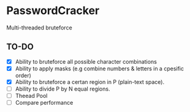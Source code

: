 # PasswordCracker
Multi-threaded bruteforce

## TO-DO
* [x] Ability to bruteforce all possible character combinations
* [x] Ability to apply masks (e.g combine numbers & letters in a cpesific order)
* [x] Ability to bruteforce a certan region in P (plain-text space).
* [ ] Ability to divide P by N equal regions. 
* [ ] Theead Pool
* [ ] Compare performance
